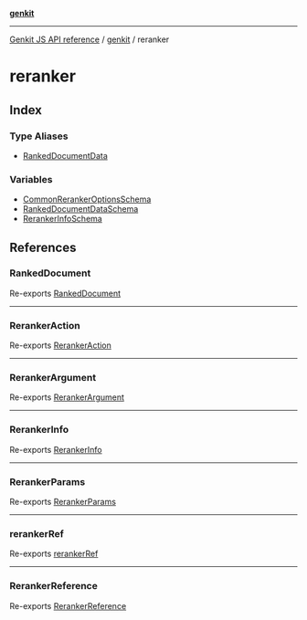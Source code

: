[**genkit**](../README.md)

***

[Genkit JS API reference](../../README.md) / [genkit](../README.md) / reranker

# reranker

## Index

### Type Aliases

- [RankedDocumentData](type-aliases/RankedDocumentData.md)

### Variables

- [CommonRerankerOptionsSchema](variables/CommonRerankerOptionsSchema.md)
- [RankedDocumentDataSchema](variables/RankedDocumentDataSchema.md)
- [RerankerInfoSchema](variables/RerankerInfoSchema.md)

## References

### RankedDocument

Re-exports [RankedDocument](../classes/RankedDocument.md)

***

### RerankerAction

Re-exports [RerankerAction](../type-aliases/RerankerAction.md)

***

### RerankerArgument

Re-exports [RerankerArgument](../type-aliases/RerankerArgument.md)

***

### RerankerInfo

Re-exports [RerankerInfo](../type-aliases/RerankerInfo.md)

***

### RerankerParams

Re-exports [RerankerParams](../interfaces/RerankerParams.md)

***

### rerankerRef

Re-exports [rerankerRef](../functions/rerankerRef.md)

***

### RerankerReference

Re-exports [RerankerReference](../interfaces/RerankerReference.md)
